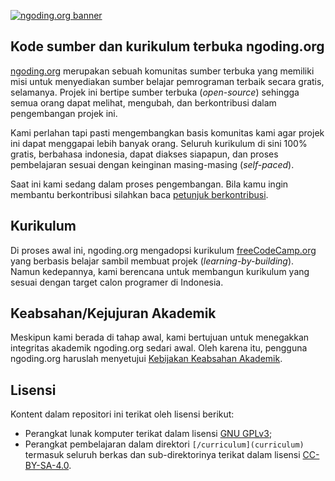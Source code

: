 [![ngoding.org banner](https://i.imgur.com/yMYdlth.png)](https://www.ngoding.org/)

## Kode sumber dan kurikulum terbuka ngoding.org

[ngoding.org](https://ngoding/org) merupakan sebuah komunitas sumber terbuka yang memiliki misi untuk menyediakan sumber belajar pemrograman terbaik secara gratis, selamanya. Projek ini bertipe sumber terbuka (*open-source*) sehingga semua orang dapat melihat, mengubah, dan berkontribusi dalam pengembangan projek ini.

Kami perlahan tapi pasti mengembangkan basis komunitas kami agar projek ini dapat menggapai lebih banyak orang. Seluruh kurikulum di sini 100% gratis, berbahasa indonesia, dapat diakses siapapun, dan proses pembelajaran sesuai dengan keinginan masing-masing (*self-paced*).

Saat ini kami sedang dalam proses pengembangan. Bila kamu ingin membantu berkontribusi silahkan baca [petunjuk berkontribusi](CONTRIBUTING.md).

## Kurikulum

Di proses awal ini, ngoding.org mengadopsi kurikulum [freeCodeCamp.org](https://github.com/freeCodeCamp/freeCodeCamp) yang berbasis belajar sambil membuat projek (*learning-by-building*). Namun kedepannya, kami berencana untuk membangun kurikulum yang sesuai dengan target calon programer di Indonesia.

## Keabsahan/Kejujuran Akademik

Meskipun kami berada di tahap awal, kami bertujuan untuk menegakkan integritas akademik ngoding.org sedari awal. Oleh karena itu, pengguna ngoding.org haruslah menyetujui [Kebijakan Keabsahan Akademik](ACADEMIC_HONESTY.md).

## Lisensi

Kontent dalam repositori ini terikat oleh lisensi berikut:

- Perangkat lunak komputer terikat dalam lisensi [GNU GPLv3](LICENSE.md);
- Perangkat pembelajaran dalam direktori `[/curriculum](curriculum)` termasuk seluruh berkas dan sub-direktorinya terikat dalam lisensi [CC-BY-SA-4.0](/curriculum/LICENSE.md).
